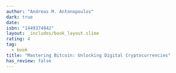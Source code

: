 ```yaml
---
author: "Andreas M. Antonopoulos"
dark: true
date: 
isbn: "1449374042"
layout: _includes/book_layout.slime
rating: 4
tag:
  - book
title: "Mastering Bitcoin: Unlocking Digital Cryptocurrencies"
has_review: false
---
```




